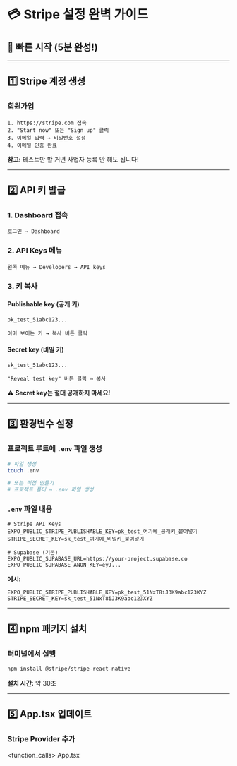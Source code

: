 # 💳 Stripe 설정 완벽 가이드

## 🚀 **빠른 시작 (5분 완성!)**

---

## 1️⃣ **Stripe 계정 생성**

### **회원가입**
```
1. https://stripe.com 접속
2. "Start now" 또는 "Sign up" 클릭
3. 이메일 입력 → 비밀번호 설정
4. 이메일 인증 완료
```

**참고:** 테스트만 할 거면 사업자 등록 안 해도 됩니다!

---

## 2️⃣ **API 키 발급**

### **1. Dashboard 접속**
```
로그인 → Dashboard
```

### **2. API Keys 메뉴**
```
왼쪽 메뉴 → Developers → API keys
```

### **3. 키 복사**

#### **Publishable key (공개 키)**
```
pk_test_51abc123... 

이미 보이는 키 → 복사 버튼 클릭
```

#### **Secret key (비밀 키)**
```
sk_test_51abc123...

"Reveal test key" 버튼 클릭 → 복사
```

**⚠️ Secret key는 절대 공개하지 마세요!**

---

## 3️⃣ **환경변수 설정**

### **프로젝트 루트에 `.env` 파일 생성**

```bash
# 파일 생성
touch .env

# 또는 직접 만들기
# 프로젝트 폴더 → .env 파일 생성
```

### **`.env` 파일 내용**

```env
# Stripe API Keys
EXPO_PUBLIC_STRIPE_PUBLISHABLE_KEY=pk_test_여기에_공개키_붙여넣기
STRIPE_SECRET_KEY=sk_test_여기에_비밀키_붙여넣기

# Supabase (기존)
EXPO_PUBLIC_SUPABASE_URL=https://your-project.supabase.co
EXPO_PUBLIC_SUPABASE_ANON_KEY=eyJ...
```

**예시:**
```env
EXPO_PUBLIC_STRIPE_PUBLISHABLE_KEY=pk_test_51NxT8iJ3K9abc123XYZ
STRIPE_SECRET_KEY=sk_test_51NxT8iJ3K9abc123XYZ
```

---

## 4️⃣ **npm 패키지 설치**

### **터미널에서 실행**

```bash
npm install @stripe/stripe-react-native
```

**설치 시간:** 약 30초

---

## 5️⃣ **App.tsx 업데이트**

### **Stripe Provider 추가**

<function_calls>
<invoke name="read_file">
<parameter name="target_file">App.tsx
